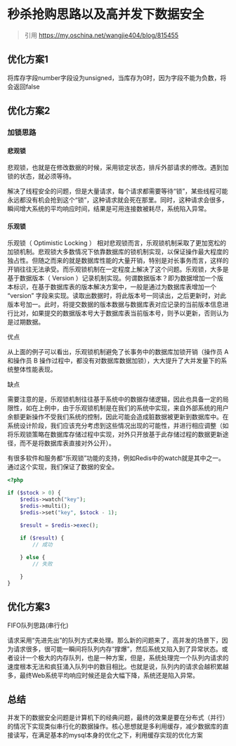 # 秒杀抢购思路以及高并发下数据安全
> 引用 https://my.oschina.net/wangjie404/blog/815455

## 优化方案1
将库存字段number字段设为unsigned，当库存为0时，因为字段不能为负数，将会返回false

## 优化方案2

### 加锁思路

#### 悲观锁
悲观锁，也就是在修改数据的时候，采用锁定状态，排斥外部请求的修改。遇到加锁的状态，就必须等待。

解决了线程安全的问题，但是大量请求，每个请求都需要等待“锁”，某些线程可能永远都没有机会抢到这个“锁”，这种请求就会死在那里。同时，这种请求会很多，瞬间增大系统的平均响应时间，结果是可用连接数被耗尽，系统陷入异常。

#### 乐观锁
乐观锁（ Optimistic Locking ） 相对悲观锁而言，乐观锁机制采取了更加宽松的加锁机制。悲观锁大多数情况下依靠数据库的锁机制实现，以保证操作最大程度的独占性。但随之而来的就是数据库性能的大量开销，特别是对长事务而言，这样的开销往往无法承受。而乐观锁机制在一定程度上解决了这个问题。乐观锁，大多是基于数据版本（ Version ）记录机制实现。何谓数据版本？即为数据增加一个版本标识，在基于数据库表的版本解决方案中，一般是通过为数据库表增加一个 “version” 字段来实现。读取出数据时，将此版本号一同读出，之后更新时，对此版本号加一。此时，将提交数据的版本数据与数据库表对应记录的当前版本信息进行比对，如果提交的数据版本号大于数据库表当前版本号，则予以更新，否则认为是过期数据。

优点

从上面的例子可以看出，乐观锁机制避免了长事务中的数据库加锁开销（操作员 A和操作员 B 操作过程中，都没有对数据库数据加锁），大大提升了大并发量下的系统整体性能表现。

缺点

需要注意的是，乐观锁机制往往基于系统中的数据存储逻辑，因此也具备一定的局限性，如在上例中，由于乐观锁机制是在我们的系统中实现，来自外部系统的用户余额更新操作不受我们系统的控制，因此可能会造成脏数据被更新到数据库中。在系统设计阶段，我们应该充分考虑到这些情况出现的可能性，并进行相应调整（如将乐观锁策略在数据库存储过程中实现，对外只开放基于此存储过程的数据更新途径，而不是将数据库表直接对外公开）。

有很多软件和服务都“乐观锁”功能的支持，例如Redis中的watch就是其中之一。通过这个实现，我们保证了数据的安全。
```php
<?php

if ($stock > 0) {
    $redis->watch("key");
    $redis->multi(); 
    $redis->set("key", $stock - 1);

    $result = $redis->exec();

    if ($result) {
        // 成功
        
    } else {
        // 失败

    }
}

```

## 优化方案3

FIFO队列思路(串行化)

请求采用“先进先出”的队列方式来处理。那么新的问题来了，高并发的场景下，因为请求很多，很可能一瞬间将队列内存“撑爆”，然后系统又陷入到了异常状态。或者设计一个极大的内存队列，也是一种方案，但是，系统处理完一个队列内请求的速度根本无法和疯狂涌入队列中的数目相比。也就是说，队列内的请求会越积累越多，最终Web系统平均响应时候还是会大幅下降，系统还是陷入异常。

## 总结
并发下的数据安全问题是计算机下的经典问题，最终的效果是要在分布式（并行）的情况下实现类似串行化的数据操作。核心思想就是多利用缓存，减少数据库的直接读写，在满足基本的mysql本身的优化之下，利用缓存实现的优化方案

